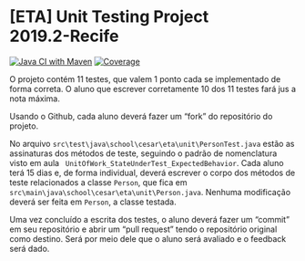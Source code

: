# [ETA] Unit Testing Project<br> 2019.2-Recife

[![Java CI with Maven](https://github.com/cesar-school/eta-unit-testing-project-2019.2-Recife/workflows/CI/badge.svg)](https://github.com/cesar-school/eta-unit-testing-project-2019.2-Recife/actions?query=workflow%3A%22CI%22)
[![Coverage](https://sonarcloud.io/api/project_badges/measure?project=cesar-school_eta-unit-testing-project-2019.2-Recife&metric=coverage)](https://sonarcloud.io/dashboard?id=cesar-school_eta-unit-testing-project-2019.2-Recife)

O projeto contém 11 testes, que valem 1 ponto cada se implementado de forma correta. O aluno que escrever corretamente 10 dos 11 testes fará jus a nota máxima.

Usando o Github, cada aluno deverá fazer um “fork” do repositório do projeto.

No arquivo `src\test\java\school\cesar\eta\unit\PersonTest.java` estão as assinaturas dos métodos de teste, seguindo o padrão de nomenclatura visto em aula ` UnitOfWork_StateUnderTest_ExpectedBehavior`. Cada aluno terá 15 dias e, de forma individual, deverá escrever o corpo dos métodos de teste relacionados a classe `Person`, que fica em `src\main\java\school\cesar\eta\unit\Person.java`. Nenhuma modificação deverá ser feita em `Person`, a classe testada.

Uma vez concluído a escrita dos testes, o aluno deverá fazer um “commit” em seu repositório e abrir um “pull request” tendo o repositório original como destino. Será por meio dele que o aluno será avaliado e o feedback será dado.
